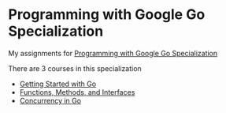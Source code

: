 # Programming with Google Go Specialization
My assignments for [Programming with Google Go Specialization](https://www.coursera.org/specializations/google-golang)

There are 3 courses in this specialization

- [Getting Started with Go](Getting%20Started%20with%20Go)
- [Functions, Methods, and Interfaces](Functions,%20Methods,%20and%20Interfaces%20in%20Go)
- [Concurrency in Go](Concurrency%20in%20Go)

